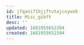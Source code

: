 ```yaml
---
id: jfqani71hjjftvtajcoywz6
title: Misc_gibft
desc: ''
updated: 1681955652394
created: 1681955652394
---
```


